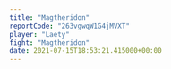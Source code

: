 ```yaml
---
title: "Magtheridon"
reportCode: "263vgwqW1G4jMVXT"
player: "Laety"
fight: "Magtheridon"
date: 2021-07-15T18:53:21.415000+00:00
---
```

